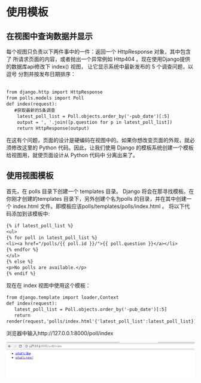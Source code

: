 # 使用模板
## 在视图中查询数据并显示
每个视图只负责以下两件事中的一件：返回一个 HttpResponse 对象，其中包含了
所请求页面的内容，或者抛出一个异常例如 Http404 。现在使用Django提供的数据库api修改下 index() 视图， 让它显示系统中最新发布的 5 个调查问题，以逗号
分割并按发布日期排序：
```

from django.http import HttpResponse
from polls.models import Poll
def index(request):
   #获取最新的5条调查
    latest_poll_list = Poll.objects.order_by('-pub_date')[:5]
    output = ', '.join([p.question for p in latest_poll_list])
    return HttpResponse(output)
```

在这有个问题，页面的设计是硬编码在视图中的。如果你想改变页面的外观，就必须修改这里的 Python 代码。因此，让我们使用 Django 的模板系统创建一个模板给视图用，就使页面设计从 Python 代码中 分离出来了。

## 使用视图模板
首先，在 polls 目录下创建一个 templates 目录。 Django 将会在那寻找模板。在你刚才创建的templates 目录下，另外创建个名为polls 的目录，并在其中创建一个 index.html 文件。即模板应该polls/templates/polls/index.html 。
将以下代码添加到该模板中:

```
{% if latest_poll_list %}
<ul>
{% for poll in latest_poll_list %}
<li><a href="/polls/{{ poll.id }}/">{{ poll.question }}</a></li>
{% endfor %}
</ul>
{% else %}
<p>No polls are available.</p>
{% endif %}
```

现在在 index 视图中使用这个模板：
```
from django.template import loader,Context
def index(request):
   latest_poll_list = Poll.objects.order_by('-pub_date')[:5]
   return render(request,'polls/index.html'{'latest_poll_list':latest_poll_list})
```
浏览器中输入http://127.0.0.1:8000/poll/index

![](/assets/b2.png)